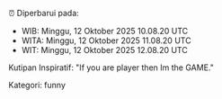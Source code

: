 ⏰ Diperbarui pada:
- WIB: Minggu, 12 Oktober 2025 10.08.20 UTC
- WITA: Minggu, 12 Oktober 2025 11.08.20 UTC
- WIT: Minggu, 12 Oktober 2025 12.08.20 UTC

Kutipan Inspiratif:
"If you are player then Im the GAME."


Kategori: funny

